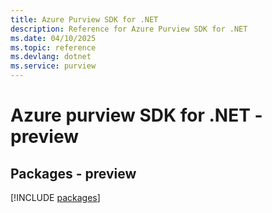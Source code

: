 ```yaml
---
title: Azure Purview SDK for .NET
description: Reference for Azure Purview SDK for .NET
ms.date: 04/10/2025
ms.topic: reference
ms.devlang: dotnet
ms.service: purview
---
```

# Azure purview SDK for .NET - preview
## Packages - preview
[!INCLUDE [packages](purview-index.md)]